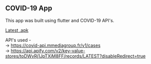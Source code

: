 <h2> COVID-19 App </h2>

This app was built using flutter and COVID-19 API's.

[Latest .apk](https://drive.google.com/file/d/1nnJBRVqnmVy8FwfC95XIepFByhYCu_Ic/view?usp=sharing)

API's used -
  <br> -> https://covid-api.mmediagroup.fr/v1/cases
  <br> -> https://api.apify.com/v2/key-value-stores/toDWvRj1JpTXiM8FF/records/LATEST?disableRedirect=true
  
